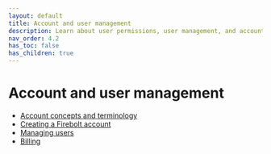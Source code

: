 ```yaml
---
layout: default
title: Account and user management
description: Learn about user permissions, user management, and account and billing management in Firebolt.
nav_order: 4.2
has_toc: false
has_children: true
---
```


# Account and user management

* [Account concepts and terminology](./concepts-and-terminology.md)
* [Creating a Firebolt account](./creating-an-account.md)
* [Managing users](./managing-users.md)  
* [Billing](./billing.md)